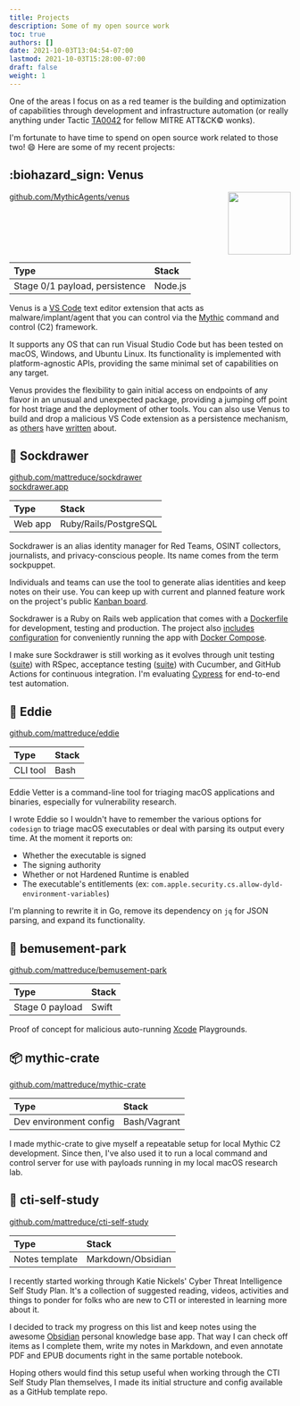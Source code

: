 ```yaml
---
title: Projects
description: Some of my open source work
toc: true
authors: []
date: 2021-10-03T13:04:54-07:00
lastmod: 2021-10-03T15:28:00-07:00
draft: false
weight: 1
---
```


One of the areas I focus on as a red teamer is the building and optimization of
capabilities through development and infrastructure automation (or really
anything under Tactic [TA0042](https://attack.mitre.org/tactics/TA0042/) for
fellow MITRE ATT&CK:copyright: wonks).

I'm fortunate to have time to spend on open source work related to those two!
:smile: Here are some of my recent projects:

## :biohazard_sign: Venus

<img src="../images/projects/venus.png" style="width:8em; float:right; 
margin: 0 0 1em 0.5em" />

[github.com/MythicAgents/venus](https://github.com/MythicAgents/venus)

| Type                           | Stack   |
|:-------------------------------|:--------|
| Stage 0/1 payload, persistence | Node.js |

Venus is a [VS Code](https://code.visualstudio.com/) text editor extension that
acts as malware/implant/agent that you can control via the
[Mythic](https://github.com/its-a-feature/Mythic) command and control (C2)
framework.

It supports any OS that can run Visual Studio Code but has been tested on
macOS, Windows, and Ubuntu Linux. Its functionality is implemented with
platform-agnostic APIs, providing the same minimal set of capabilities on any
target.

Venus provides the flexibility to gain initial access on endpoints of any
flavor in an unusual and unexpected package, providing a jumping off point for
host triage and the deployment of other tools. You can also use Venus to build
and drop a malicious VS Code extension as a persistence mechanism, as
[others](https://medium.com/secarmalabs/using-visual-studio-code-extensions-for-persistence-a65c940b7ea6)
have [written](https://www.mdsec.co.uk/2021/01/macos-post-exploitation-shenanigans-with-vscode-extensions/) about.

## :disguised_face: Sockdrawer

[github.com/mattreduce/sockdrawer](https://github.com/mattreduce/sockdrawer)  
[sockdrawer.app](https://sockdrawer.app/)

| Type    | Stack                 |
|:--------|:----------------------|
| Web app | Ruby/Rails/PostgreSQL |

Sockdrawer is an alias identity manager for Red Teams, OSINT collectors,
journalists, and privacy-conscious people. Its name comes from the term
sockpuppet.

Individuals and teams can use the tool to generate alias identities and keep
notes on their use. You can keep up with current and planned feature work on
the project's public [Kanban
board](https://github.com/mattreduce/sockdrawer/projects/1).

Sockdrawer is a Ruby on Rails web application that comes with a
[Dockerfile](https://github.com/mattreduce/sockdrawer/blob/main/Dockerfile) for
development, testing and production. The project also [includes
configuration](https://github.com/mattreduce/sockdrawer/blob/main/docker-compose.yml)
for conveniently running the app with [Docker
Compose](https://docs.docker.com/compose/).

I make sure Sockdrawer is still working as it evolves through unit testing
([suite](https://github.com/mattreduce/sockdrawer/tree/main/spec)) with RSpec,
acceptance testing
([suite](https://github.com/mattreduce/sockdrawer/tree/main/features)) with
Cucumber, and GitHub Actions for continuous integration. I'm evaluating
[Cypress](https://www.cypress.io/) for end-to-end test automation.

## :microscope: Eddie

[github.com/mattreduce/eddie](https://github.com/mattreduce/eddie)

| Type     | Stack |
|:---------|:------|
| CLI tool | Bash  |

Eddie Vetter is a command-line tool for triaging macOS applications and
binaries, especially for vulnerability research.

I wrote Eddie so I wouldn't have to remember the various options for `codesign`
to triage macOS executables or deal with parsing its output every time. At the
moment it reports on:

* Whether the executable is signed
* The signing authority
* Whether or not Hardened Runtime is enabled
* The executable's entitlements (ex:
  `com.apple.security.cs.allow-dyld-environment-variables`)

I'm planning to rewrite it in Go, remove its dependency on `jq` for JSON
parsing, and expand its functionality.

## :ferris_wheel: bemusement-park

[github.com/mattreduce/bemusement-park](https://github.com/mattreduce/bemusement-park)

| Type            | Stack |
|:----------------|:------|
| Stage 0 payload | Swift |

Proof of concept for malicious auto-running
[Xcode](https://developer.apple.com/xcode/) Playgrounds.

## :package: mythic-crate

[github.com/mattreduce/mythic-crate](https://github.com/mattreduce/mythic-crate)

| Type                   | Stack        |
|:-----------------------|:--------------|
| Dev environment config | Bash/Vagrant |

I made mythic-crate to give myself a repeatable setup for local Mythic C2
development. Since then, I've also used it to run a local command and control
server for use with payloads running in my local macOS research lab.

## :notebook: cti-self-study

[github.com/mattreduce/cti-self-study](https://github.com/mattreduce/cti-self-study)

| Type           | Stack             |
|:---------------|:------------------|
| Notes template | Markdown/Obsidian |

I recently started working through Katie Nickels' Cyber Threat Intelligence
Self Study Plan. It's a collection of suggested reading, videos, activities and
things to ponder for folks who are new to CTI or interested in learning more
about it.

I decided to track my progress on this list and keep notes using the awesome
[Obsidian](https://obsidian.md/) personal knowledge base app. That way I can
check off items as I complete them, write my notes in Markdown, and even
annotate PDF and EPUB documents right in the same portable notebook.

Hoping others would find this setup useful when working through the CTI Self
Study Plan themselves, I made its initial structure and config available as a
GitHub template repo.
